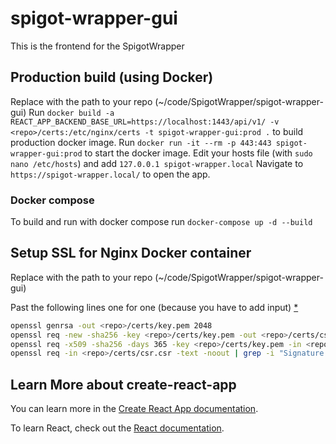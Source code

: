 # spigot-wrapper-gui

This is the frontend for the SpigotWrapper

## Production build (using Docker)

Replace <repo> with the path to your repo (~/code/SpigotWrapper/spigot-wrapper-gui)
Run `docker build -a REACT_APP_BACKEND_BASE_URL=https://localhost:1443/api/v1/ -v <repo>/certs:/etc/nginx/certs -t spigot-wrapper-gui:prod .` to build production docker image.
Run `docker run -it --rm -p 443:443 spigot-wrapper-gui:prod` to start the docker image.
Edit your hosts file (with `sudo nano /etc/hosts`) and add `127.0.0.1 spigot-wrapper.local`
Navigate to `https://spigot-wrapper.local/` to open the app.

### Docker compose

To build and run with docker compose run `docker-compose up -d --build`

## Setup SSL for Nginx Docker container

Replace <repo> with the path to your repo (~/code/SpigotWrapper/spigot-wrapper-gui)

Past the following lines one for one (because you have to add input) [\*](https://msol.io/blog/tech/create-a-self-signed-ssl-certificate-with-openssl/)

```bash
openssl genrsa -out <repo>/certs/key.pem 2048
openssl req -new -sha256 -key <repo>/certs/key.pem -out <repo>/certs/csr.csr
openssl req -x509 -sha256 -days 365 -key <repo>/certs/key.pem -in <repo>/certs/csr.csr -out <repo>/certs/certificate.pem
openssl req -in <repo>/certs/csr.csr -text -noout | grep -i "Signature.*SHA256" && echo "All is well" || echo "This certificate will stop working in 2017! You must update OpenSSL to generate a widely-compatible certificate"
```

## Learn More about create-react-app

You can learn more in the [Create React App documentation](https://facebook.github.io/create-react-app/docs/getting-started).

To learn React, check out the [React documentation](https://reactjs.org/).

